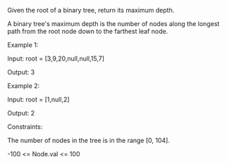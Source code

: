 Given the root of a binary tree, return its maximum depth.

A binary tree's maximum depth is the number of nodes along the longest path from the root node down to the farthest leaf node.

 

Example 1:


Input: root = [3,9,20,null,null,15,7]

Output: 3

Example 2:

Input: root = [1,null,2]

Output: 2
 

Constraints:

The number of nodes in the tree is in the range [0, 104].

-100 <= Node.val <= 100
